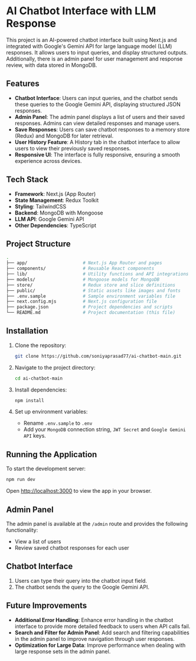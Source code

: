 
# AI Chatbot Interface with LLM Response

This project is an AI-powered chatbot interface built using Next.js and integrated with Google's Gemini API for large language model (LLM) responses. It allows users to input queries, and display structured outputs. Additionally, there is an admin panel for user management and response review, with data stored in MongoDB.

## Features

- **Chatbot Interface**: Users can input queries, and the chatbot sends these queries to the Google Gemini API, displaying structured JSON responses.
- **Admin Panel**: The admin panel displays a list of users and their saved responses. Admins can view detailed responses and manage users.
- **Save Responses**: Users can save chatbot responses to a memory store (Redux) and MongoDB for later retrieval.
- **User History Feature**: A History tab in the chatbot interface to allow users to view their previously saved responses.
- **Responsive UI**: The interface is fully responsive, ensuring a smooth experience across devices.
  
## Tech Stack

- **Framework**: Next.js (App Router)
- **State Management**: Redux Toolkit
- **Styling**: TailwindCSS
- **Backend**: MongoDB with Mongoose
- **LLM API**: Google Gemini API
- **Other Dependencies**: TypeScript

## Project Structure

```bash
.
├── app/                     # Next.js App Router and pages
├── components/              # Reusable React components
├── lib/                     # Utility functions and API integrations
├── models/                  # Mongoose models for MongoDB
├── store/                   # Redux store and slice definitions
├── public/                  # Static assets like images and fonts
├── .env.sample              # Sample environment variables file
├── next.config.mjs          # Next.js configuration file
├── package.json             # Project dependencies and scripts
└── README.md                # Project documentation (this file)
```

## Installation

1. Clone the repository:
   ```bash
   git clone https://github.com/soniyaprasad77/ai-chatbot-main.git
   ```

2. Navigate to the project directory:
   ```bash
   cd ai-chatbot-main
   ```

3. Install dependencies:
   ```bash
   npm install
   ```

4. Set up environment variables:
   - Rename `.env.sample` to `.env`
   - Add your `MongoDB` connection string, `JWT Secret` and `Google Gemini API` keys.

## Running the Application

To start the development server:

```bash
npm run dev
```

Open [http://localhost:3000](http://localhost:3000) to view the app in your browser.

## Admin Panel

The admin panel is available at the `/admin` route and provides the following functionality:

- View a list of users
- Review saved chatbot responses for each user

## Chatbot Interface

1. Users can type their query into the chatbot input field.
2. The chatbot sends the query to the Google Gemini API.


## Future Improvements

- **Additional Error Handling**: Enhance error handling in the chatbot interface to provide more detailed feedback to users when API calls fail.
- **Search and Filter for Admin Panel**: Add search and filtering capabilities in the admin panel to improve navigation through user responses.
- **Optimization for Large Data**: Improve performance when dealing with large response sets in the admin panel.



